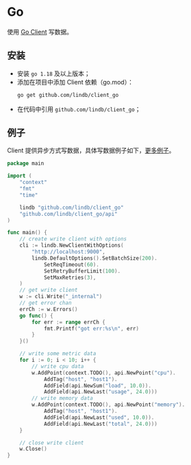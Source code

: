 # Go

使用 [Go Client](https://github.com/lindb/clieng_go) 写数据。

## 安装

- 安装 `go 1.18` 及以上版本；
- 添加在项目中添加 Client 依赖（go.mod）：
  ```sh
  go get github.com/lindb/client_go
  ```
- 在代码中引用 `github.com/lindb/client_go`；

## 例子

Client 提供异步方式写数据，具体写数据例子如下，[更多例子](https://github.com/lindb/client_go/tree/main/example)。

```go
package main

import (
	"context"
	"fmt"
	"time"

	lindb "github.com/lindb/client_go"
	"github.com/lindb/client_go/api"
)

func main() {
	// create write client with options
	cli := lindb.NewClientWithOptions(
		"http://localhost:9000",
		lindb.DefaultOptions().SetBatchSize(200).
			SetReqTimeout(60).
			SetRetryBufferLimit(100).
			SetMaxRetries(3),
	)
	// get write client
	w := cli.Write("_internal")
	// get error chan
	errCh := w.Errors()
	go func() {
		for err := range errCh {
			fmt.Printf("got err:%s\n", err)
		}
	}()

	// write some metric data
	for i := 0; i < 10; i++ {
		// write cpu data
		w.AddPoint(context.TODO(), api.NewPoint("cpu").
			AddTag("host", "host1").
			AddField(api.NewSum("load", 10.0)).
			AddField(api.NewLast("usage", 24.0)))
		// write memory data
		w.AddPoint(context.TODO(), api.NewPoint("memory").
			AddTag("host", "host1").
			AddField(api.NewLast("used", 10.0)).
			AddField(api.NewLast("total", 24.0)))
	}

	// close write client
	w.Close()
}
```
